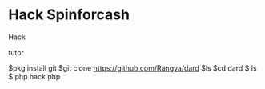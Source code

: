 # Hack Spinforcash
 Hack
 
 tutor
 
$pkg install git
$git clone https://github.com/Rangva/dard
$ls
$cd dard
$ ls
$ php hack.php
